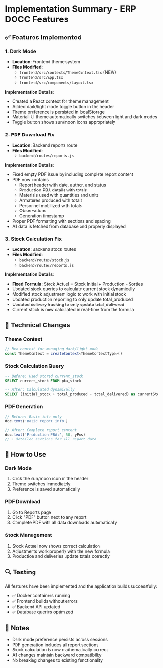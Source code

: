 # Implementation Summary - ERP DOCC Features

## ✅ Features Implemented

### 1. Dark Mode
- **Location**: Frontend theme system
- **Files Modified**:
  - `frontend/src/contexts/ThemeContext.tsx` (NEW)
  - `frontend/src/App.tsx`
  - `frontend/src/components/Layout.tsx`

**Implementation Details**:
- Created a React context for theme management
- Added dark/light mode toggle button in the header
- Theme preference is persisted in localStorage
- Material-UI theme automatically switches between light and dark modes
- Toggle button shows sun/moon icons appropriately

### 2. PDF Download Fix
- **Location**: Backend reports route
- **Files Modified**:
  - `backend/routes/reports.js`

**Implementation Details**:
- Fixed empty PDF issue by including complete report content
- PDF now contains:
  - Report header with date, author, and status
  - Production PBA details with totals
  - Materials used with quantities and units
  - Armatures produced with totals
  - Personnel mobilized with totals
  - Observations
  - Generation timestamp
- Proper PDF formatting with sections and spacing
- All data is fetched from database and properly displayed

### 3. Stock Calculation Fix
- **Location**: Backend stock routes
- **Files Modified**:
  - `backend/routes/stock.js`
  - `backend/routes/reports.js`

**Implementation Details**:
- **Fixed Formula**: Stock Actuel = Stock Initial + Production - Sorties
- Updated stock queries to calculate current stock dynamically
- Modified stock adjustment logic to work with initial stock
- Updated production reporting to only update total_produced
- Updated delivery tracking to only update total_delivered
- Current stock is now calculated in real-time from the formula

## 🔧 Technical Changes

### Theme Context
```typescript
// New context for managing dark/light mode
const ThemeContext = createContext<ThemeContextType>()
```

### Stock Calculation Query
```sql
-- Before: Used stored current_stock
SELECT current_stock FROM pba_stock

-- After: Calculated dynamically
SELECT (initial_stock + total_produced - total_delivered) as currentStock
```

### PDF Generation
```javascript
// Before: Basic info only
doc.text('Basic report info')

// After: Complete report content
doc.text('Production PBA:', 50, yPos)
// + detailed sections for all report data
```

## 🚀 How to Use

### Dark Mode
1. Click the sun/moon icon in the header
2. Theme switches immediately
3. Preference is saved automatically

### PDF Download
1. Go to Reports page
2. Click "PDF" button next to any report
3. Complete PDF with all data downloads automatically

### Stock Management
1. Stock Actuel now shows correct calculation
2. Adjustments work properly with the new formula
3. Production and deliveries update totals correctly

## 🔍 Testing

All features have been implemented and the application builds successfully:
- ✅ Docker containers running
- ✅ Frontend builds without errors
- ✅ Backend API updated
- ✅ Database queries optimized

## 📝 Notes

- Dark mode preference persists across sessions
- PDF generation includes all report sections
- Stock calculation is now mathematically correct
- All changes maintain backward compatibility
- No breaking changes to existing functionality
